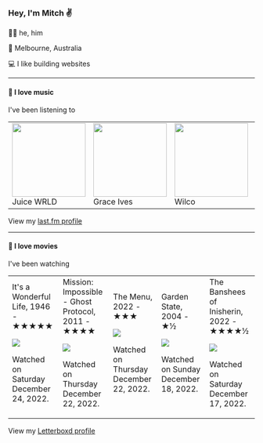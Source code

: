 <article><h3>Hey, I&#x27;m Mitch ✌️</h3><section><p>🙆‍♂️ he, him</p><p>📍 Melbourne, Australia</p><p>💻 I like building websites</p></section><hr/><section><h4>💽 I love music</h4><p>I&#x27;ve been listening to</p><table><tbody><td><img src="https://lastfm.freetls.fastly.net/i/u/174s/cb8e41ecc96f769575babd440b81e795.png" height="150px" alt="" role="presentation"/><br/>Juice WRLD</td><td><img src="https://lastfm.freetls.fastly.net/i/u/174s/5394d0e0b39b5e69f239b3af20123770.png" height="150px" alt="" role="presentation"/><br/>Grace Ives</td><td><img src="https://lastfm.freetls.fastly.net/i/u/174s/b30dc63512734459a046814175ef8193.png" height="150px" alt="" role="presentation"/><br/>Wilco</td><td><img src="https://lastfm.freetls.fastly.net/i/u/174s/ddbef24ddf79302be4c79d6cdc9f77e1.png" height="150px" alt="" role="presentation"/><br/>David Bowie</td><td><img src="https://lastfm.freetls.fastly.net/i/u/174s/5e590dccd7b6451ac5f8bb299c8bb549.png" height="150px" alt="" role="presentation"/><br/>The Clientele</td></tbody></table><span>View my <a href="https://www.last.fm/user/mylsb">last.fm profile</a></span></section><hr/><section><h4>📼 I love movies</h4><p>I&#x27;ve been watching</p><table><tbody><td>It&#x27;s a Wonderful Life, 1946 - ★★★★★<br/><span> <p><img src="https://a.ltrbxd.com/resized/film-poster/5/0/9/4/9/50949-it-s-a-wonderful-life-0-600-0-900-crop.jpg?v=64b72dd083"/></p> <p>Watched on Saturday December 24, 2022.</p> </span></td><td>Mission: Impossible - Ghost Protocol, 2011 - ★★★★<br/><span> <p><img src="https://a.ltrbxd.com/resized/sm/upload/mi/dr/zr/6r/e3SnEE5ug02TsH86H6EF30laHjO-0-600-0-900-crop.jpg?v=7a2d316f72"/></p> <p>Watched on Thursday December 22, 2022.</p> </span></td><td>The Menu, 2022 - ★★★<br/><span> <p><img src="https://a.ltrbxd.com/resized/film-poster/5/2/1/3/2/3/521323-the-menu-0-600-0-900-crop.jpg?v=d00a0d03a8"/></p> <p>Watched on Thursday December 22, 2022.</p> </span></td><td>Garden State, 2004 - ★½<br/><span> <p><img src="https://a.ltrbxd.com/resized/film-poster/5/1/6/8/9/51689-garden-state-0-600-0-900-crop.jpg?v=de19ae4a38"/></p> <p>Watched on Sunday December 18, 2022.</p> </span></td><td>The Banshees of Inisherin, 2022 - ★★★★½<br/><span> <p><img src="https://a.ltrbxd.com/resized/film-poster/5/9/8/8/8/2/598882-the-banshees-of-inisherin-0-600-0-900-crop.jpg?v=933f9af6e7"/></p> <p>Watched on Saturday December 17, 2022.</p> </span></td></tbody></table><span>View my <a href="https://letterboxd.com/myslab/">Letterboxd profile</a></span></section></article>